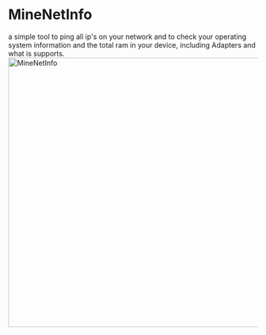 # MineNetInfo
a simple tool to ping all ip's on your network and to check your operating system information and the total ram in your device, including Adapters and what is supports.
<a href="https://github.com/MinegamesAdministrationTool/MineNetInfo">
<img width="543" alt="MineNetInfo" src="https://user-images.githubusercontent.com/79325904/120238524-325b2a00-c211-11eb-91e8-ac086a4b1814.png">
</a>
